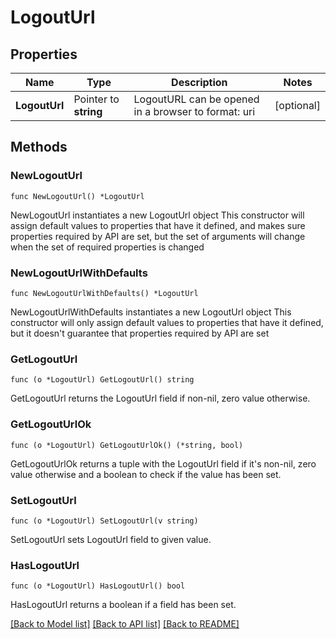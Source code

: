 # LogoutUrl

## Properties

Name | Type | Description | Notes
------------ | ------------- | ------------- | -------------
**LogoutUrl** | Pointer to **string** | LogoutURL can be opened in a browser to  format: uri | [optional] 

## Methods

### NewLogoutUrl

`func NewLogoutUrl() *LogoutUrl`

NewLogoutUrl instantiates a new LogoutUrl object
This constructor will assign default values to properties that have it defined,
and makes sure properties required by API are set, but the set of arguments
will change when the set of required properties is changed

### NewLogoutUrlWithDefaults

`func NewLogoutUrlWithDefaults() *LogoutUrl`

NewLogoutUrlWithDefaults instantiates a new LogoutUrl object
This constructor will only assign default values to properties that have it defined,
but it doesn't guarantee that properties required by API are set

### GetLogoutUrl

`func (o *LogoutUrl) GetLogoutUrl() string`

GetLogoutUrl returns the LogoutUrl field if non-nil, zero value otherwise.

### GetLogoutUrlOk

`func (o *LogoutUrl) GetLogoutUrlOk() (*string, bool)`

GetLogoutUrlOk returns a tuple with the LogoutUrl field if it's non-nil, zero value otherwise
and a boolean to check if the value has been set.

### SetLogoutUrl

`func (o *LogoutUrl) SetLogoutUrl(v string)`

SetLogoutUrl sets LogoutUrl field to given value.

### HasLogoutUrl

`func (o *LogoutUrl) HasLogoutUrl() bool`

HasLogoutUrl returns a boolean if a field has been set.


[[Back to Model list]](../README.md#documentation-for-models) [[Back to API list]](../README.md#documentation-for-api-endpoints) [[Back to README]](../README.md)


